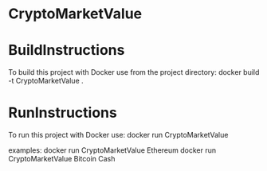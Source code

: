 # CryptoMarketValue

# BuildInstructions
To build this project with Docker use from the project directory:
docker build -t CryptoMarketValue .

# RunInstructions
To run this project with Docker use:
docker run CryptoMarketValue <currency-name>

examples:
docker run CryptoMarketValue Ethereum
docker run CryptoMarketValue Bitcoin Cash